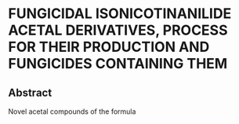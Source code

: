 # FUNGICIDAL ISONICOTINANILIDE ACETAL DERIVATIVES, PROCESS FOR THEIR PRODUCTION AND FUNGICIDES CONTAINING THEM

## Abstract
Novel acetal compounds of the formula